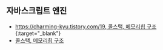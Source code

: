 ## 자바스크립트 엔진
  - [https://charming-kyu.tistory.com/19, 콜스택, 메모리힙 구조](https://charming-kyu.tistory.com/19) {:target="_blank"}
  - <a href="https://charming-kyu.tistory.com/19" target="_blank">콜스택, 메모리힙 구조</a>
